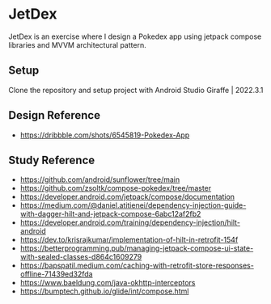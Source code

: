 # JetDex

JetDex is an exercise where I design a Pokedex app using jetpack compose libraries and MVVM architectural pattern.

## Setup
Clone the repository and setup project with Android Studio Giraffe | 2022.3.1

## Design Reference
- https://dribbble.com/shots/6545819-Pokedex-App

## Study Reference
- https://github.com/android/sunflower/tree/main
- https://github.com/zsoltk/compose-pokedex/tree/master
- https://developer.android.com/jetpack/compose/documentation
- https://medium.com/@daniel.atitienei/dependency-injection-guide-with-dagger-hilt-and-jetpack-compose-6abc12af2fb2
- https://developer.android.com/training/dependency-injection/hilt-android
- https://dev.to/krisrajkumar/implementation-of-hilt-in-retrofit-154f
- https://betterprogramming.pub/managing-jetpack-compose-ui-state-with-sealed-classes-d864c1609279
- https://bapspatil.medium.com/caching-with-retrofit-store-responses-offline-71439ed32fda
- https://www.baeldung.com/java-okhttp-interceptors
- https://bumptech.github.io/glide/int/compose.html